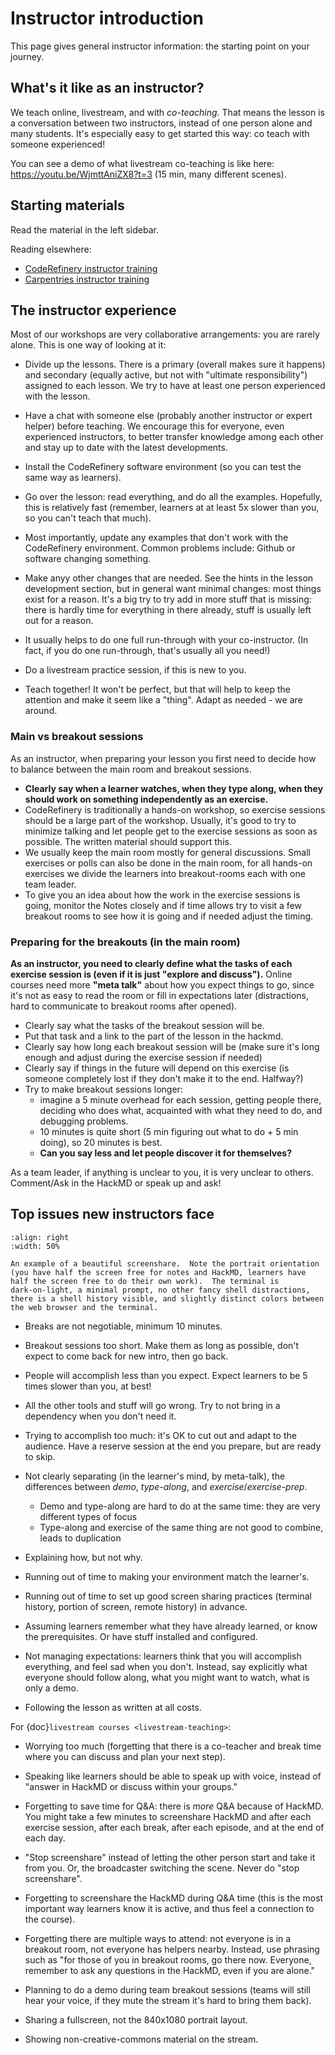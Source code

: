 # Instructor introduction

This page gives general instructor information: the starting point on
your journey.


## What's it like as an instructor?

We teach online, livestream, and with *co-teaching*. That means the
lesson is a conversation between two instructors, instead of one
person alone and many students.  It's especially easy to get started
this way: co teach with someone experienced!

You can see a demo of what livestream co-teaching is like here:
<https://youtu.be/WjmttAniZX8?t=3> (15 min, many different scenes).



## Starting materials

Read the material in the left sidebar.

Reading elsewhere:
* [CodeRefinery instructor
  training](https://coderefinery.github.io/train-the-trainer/)
* [Carpentries instructor training](https://carpentries.github.io/instructor-training/)



## The instructor experience

Most of our workshops are very collaborative arrangements: you are
rarely alone.  This is one way of looking at it:

* Divide up the lessons.  There is a primary (overall makes sure it
  happens) and secondary (equally active, but not with "ultimate
  responsibility") assigned to each lesson.  We try to have at least
  one person experienced with the lesson.

* Have a chat with someone else (probably another instructor or
  expert helper) before teaching.  We encourage this for
  everyone, even experienced instructors, to better transfer knowledge
  among each other and stay up to date with the latest developments.

* Install the CodeRefinery software environment (so you can test the
  same way as learners).

* Go over the lesson: read everything, and do all the examples.
  Hopefully, this is relatively fast (remember, learners at at least
  5x slower than you, so you can't teach that much).

* Most importantly, update any examples that don't work with the
  CodeRefinery environment.  Common problems include: Github or
  software changing something.

* Make anyy other changes that are needed.  See the hints in the
  lesson development section, but in general want minimal changes:
  most things exist for a reason.  It's a big try to try add in more
  stuff that is missing: there is hardly time for everything in there
  already, stuff is usually left out for a reason.

* It usually helps to do one full run-through with your co-instructor.
  (In fact, if you do one run-through, that's usually all you need!)

* Do a livestream practice session, if this is new to you.

* Teach together!  It won't be perfect, but that will help to keep the
  attention and make it seem like a "thing".  Adapt as needed - we are
  around.

### Main vs breakout sessions

As an instructor, when preparing your lesson you first need to decide
how to balance between the main room and breakout sessions.

- **Clearly say when a learner watches, when they type along, when
  they should work on something independently as an exercise.**
- CodeRefinery is traditionally a hands-on workshop, so exercise
  sessions should be a large part of the workshop.  Usually, it's good
  to try to minimize talking and let people get to the exercise
  sessions as soon as possible.  The written material should support
  this.
- We usually keep the main room mostly for general discussions. Small
  exercises or polls can also be done in the main room, for all
  hands-on exercises we divide the learners into breakout-rooms each
  with one team leader.
- To give you an idea about how the work in the exercise sessions is
  going, monitor the Notes closely and if time allows try to visit a
  few breakout rooms to see how it is going and if needed adjust the
  timing.


### Preparing for the breakouts (in the main room)

**As an instructor, you need to clearly define what the tasks of each
exercise session is (even if it is just "explore and discuss").**
Online courses need more **"meta talk"** about how you expect things
to go, since it's not as easy to read the room or fill in expectations
later (distractions, hard to communicate to breakout rooms after
opened).

- Clearly say what the tasks of the breakout session will be.
- Put that task and a link to the part of the lesson in the hackmd.
- Clearly say how long each breakout session will be (make sure it's
  long enough and adjust during the exercise session if needed)
- Clearly say if things in the future will depend on this exercise (is
  someone completely lost if they don't make it to the end.  Halfway?)
- Try to make breakout sessions longer:
  - imagine a 5 minute overhead for each session, getting people
    there, deciding who does what, acquainted with what they need to
    do, and debugging problems.
  - 10 minutes is quite short (5 min figuring out what to do + 5 min
    doing), so 20 minutes is best.
  - **Can you say less and let people discover it for themselves?**

As a team leader, if anything is unclear to you, it is very unclear to
others. Comment/Ask in the HackMD or speak up and ask! 



## Top issues new instructors face

```{figure} img/screenshare/s10-kickstart-prompt-log.png
:align: right
:width: 50%

An example of a beautiful screenshare.  Note the portrait orientation
(you have half the screen free for notes and HackMD, learners have
half the screen free to do their own work).  The terminal is
dark-on-light, a minimal prompt, no other fancy shell distractions,
there is a shell history visible, and slightly distinct colors between
the web browser and the terminal.
```

- Breaks are not negotiable, minimum 10 minutes.

- Breakout sessions too short.  Make them as long as possible, don't
  expect to come back for new intro, then go back.

- People will accomplish less than you expect.  Expect learners to be 5
  times slower than you, at best!

- All the other tools and stuff will go wrong.  Try to not bring in a
  dependency when you don't need it.

- Trying to accomplish too much: it's OK to cut out and adapt to the
  audience.  Have a reserve session at the end you prepare, but are
  ready to skip.

- Not clearly separating (in the learner's mind, by meta-talk), the
  differences between *demo*, *type-along*, and
  *exercise*/*exercise-prep*.
  - Demo and type-along are hard to do at the same time: they are very
    different types of focus
  - Type-along and exercise of the same thing are not good to combine,
    leads to duplication

- Explaining how, but not why.

- Running out of time to making your environment match the
  learner's.

- Running out of time to set up good screen sharing practices
  (terminal history, portion of screen, remote history) in advance.

- Assuming learners remember what they have already learned, or know
  the prerequisites.  Or have stuff installed and configured.

- Not managing expectations: learners think that you will accomplish
  everything, and feel sad when you don't.  Instead, say explicitly
  what everyone should follow along, what you might want to watch,
  what is only a demo.

- Following the lesson as written at all costs.

For {doc}`livestream courses <livestream-teaching>`:

- Worrying too much (forgetting that there is a co-teacher and break
  time where you can discuss and plan your next step).

- Speaking like learners should be able to speak up with voice,
  instead of "answer in HackMD or discuss within your groups."

- Forgetting to save time for Q&A: there is *more* Q&A because of
  HackMD.  You might take a few minutes to screenshare HackMD and
  after each exercise session, after each break, after each episode,
  and at the end of each day.

- "Stop screenshare" instead of letting the other person start and
  take it from you.  Or, the broadcaster switching the scene.  Never
  do "stop screenshare".

- Forgetting to screenshare the HackMD during Q&A time (this is the
  most important way learners know it is active, and thus feel a
  connection to the course).

- Forgetting there are multiple ways to attend: not everyone is in a
  breakout room, not everyone has helpers nearby.  Instead, use
  phrasing such as "for those of you in breakout rooms, go there now.
  Everyone, remember to ask any questions in the HackMD, even if you
  are alone."

- Planning to do a demo during team breakout sessions (teams will
  still hear your voice, if they mute the stream it's hard to bring
  them back).

- Sharing a fullscreen, not the 840x1080 portrait layout.

- Showing non-creative-commons material on the stream.
